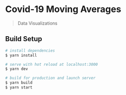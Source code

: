 # Covid-19 Moving Averages

> Data Visualizations

## Build Setup

``` bash
# install dependencies
$ yarn install

# serve with hot reload at localhost:3000
$ yarn dev

# build for production and launch server
$ yarn build
$ yarn start
```
